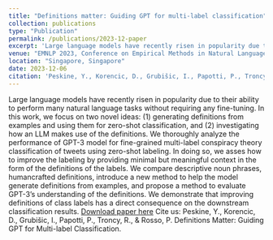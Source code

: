 ```yaml
---
title: "Definitions matter: Guiding GPT for multi-label classification"
collection: publications
type: "Publication"
permalink: /publications/2023-12-paper
excerpt: 'Large language models have recently risen in popularity due to their ability to perform many natural language tasks without requiring any fine-tuning. In this work, we focus on two novel ideas: (1) generating definitions from examples and using them for zero-shot classification, and (2) investigating how an LLM makes use of the definitions. We thoroughly analyze the performance of GPT-3 model for fine-grained multi-label conspiracy theory classification of tweets using zero-shot labeling. In doing so, we asses how to improve the labeling by providing minimal but meaningful context in the form of the definitions of the labels. We compare descriptive noun phrases, humancrafted definitions, introduce a new method to help the model generate definitions from examples, and propose a method to evaluate GPT-3’s understanding of the definitions. We demonstrate that improving definitions of class labels has a direct consequence on the downstream classification results.'
venue: "EMNLP 2023, Conference on Empirical Methods in Natural Language Processing"
location: "Singapore, Singapore"
date: 2023-12-06
citation: 'Peskine, Y., Korencic, D., Grubišic, I., Papotti, P., Troncy, R., & Rosso, P. Definitions Matter: Guiding GPT for Multi-label Classification.'
---
```

Large language models have recently risen in popularity due to their ability to perform many natural language tasks without requiring any fine-tuning. In this work, we focus on two novel ideas: (1) generating definitions from examples and using them for zero-shot classification, and (2) investigating how an LLM makes use of the definitions. We thoroughly analyze the performance of GPT-3 model for fine-grained multi-label conspiracy theory classification of tweets using zero-shot labeling. In doing so, we asses how to improve the labeling by providing minimal but meaningful context in the form of the definitions of the labels. We compare descriptive noun phrases, humancrafted definitions, introduce a new method to help the model generate definitions from examples, and propose a method to evaluate GPT-3’s understanding of the definitions. We demonstrate that improving definitions of class labels has a direct consequence on the downstream classification results.
[Download paper here](http://academicpages.github.io/files/paper1.pdf)
Cite us: Peskine, Y., Korencic, D., Grubišic, I., Papotti, P., Troncy, R., & Rosso, P. Definitions Matter: Guiding GPT for Multi-label Classification.
